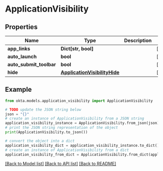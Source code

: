 # ApplicationVisibility


## Properties

Name | Type | Description | Notes
------------ | ------------- | ------------- | -------------
**app_links** | **Dict[str, bool]** |  | [optional] 
**auto_launch** | **bool** |  | [optional] 
**auto_submit_toolbar** | **bool** |  | [optional] 
**hide** | [**ApplicationVisibilityHide**](ApplicationVisibilityHide.md) |  | [optional] 

## Example

```python
from okta.models.application_visibility import ApplicationVisibility

# TODO update the JSON string below
json = "{}"
# create an instance of ApplicationVisibility from a JSON string
application_visibility_instance = ApplicationVisibility.from_json(json)
# print the JSON string representation of the object
print(ApplicationVisibility.to_json())

# convert the object into a dict
application_visibility_dict = application_visibility_instance.to_dict()
# create an instance of ApplicationVisibility from a dict
application_visibility_from_dict = ApplicationVisibility.from_dict(application_visibility_dict)
```
[[Back to Model list]](../README.md#documentation-for-models) [[Back to API list]](../README.md#documentation-for-api-endpoints) [[Back to README]](../README.md)


